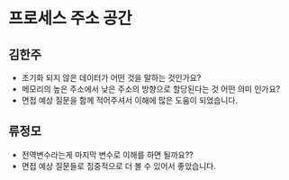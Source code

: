 # 프로세스 주소 공간

## 김한주
- 초기화 되지 않은 데이터가 어떤 것을 말하는 것인가요?
- 메모리의 높은 주소에서 낮은 주소의 방향으로 할당된다는 것 어떤 의미 인가요?
- 면접 예상 질문을 함께 적어주셔서 이해에 많은 도움이 되었습니다.


## 류정모
- 전역변수라는게 마지막 변수로 이해를 하면 될까요??
- 면접 예상 질문들로 집중적으로 더 볼 수 있어서 좋았습니다. 
